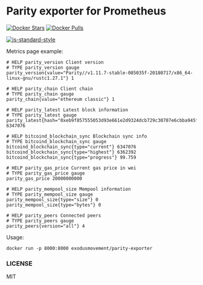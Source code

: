 # Parity exporter for Prometheus
[![Docker Stars](https://img.shields.io/docker/stars/exodusmovement/parity-exporter.svg?style=flat-square)](https://hub.docker.com/r/exodusmovement/parity-exporter/)
[![Docker Pulls](https://img.shields.io/docker/pulls/exodusmovement/parity-exporter.svg?style=flat-square)](https://hub.docker.com/r/exodusmovement/parity-exporter/)

[![js-standard-style](https://cdn.rawgit.com/feross/standard/master/badge.svg)](https://github.com/feross/standard)

Metrics page example:

```
# HELP parity_version Client version
# TYPE parity_version gauge
parity_version{value="Parity//v1.11.7-stable-085035f-20180717/x86_64-linux-gnu/rustc1.27.1"} 1

# HELP parity_chain Client chain
# TYPE parity_chain gauge
parity_chain{value="ethereum classic"} 1

# HELP parity_latest Latest block information
# TYPE parity_latest gauge
parity_latest{hash="0xeb9f857555053d93e661e2d9324dcb729c30707e6cbba945fc19f89f4bd73ebc"} 6347076

# HELP bitcoind_blockchain_sync Blockchain sync info
# TYPE bitcoind_blockchain_sync gauge
bitcoind_blockchain_sync{type="current"} 6347076
bitcoind_blockchain_sync{type="highest"} 6362392
bitcoind_blockchain_sync{type="progress"} 99.759

# HELP parity_gas_price Current gas price in wei
# TYPE parity_gas_price gauge
parity_gas_price 20000000000

# HELP parity_mempool_size Mempool information
# TYPE parity_mempool_size gauge
parity_mempool_size{type="size"} 0
parity_mempool_size{type="bytes"} 0

# HELP parity_peers Connected peers
# TYPE parity_peers gauge
parity_peers{version="all"} 4
```

Usage:

```
docker run -p 8000:8000 exodusmovement/parity-exporter
```

### LICENSE

MIT
